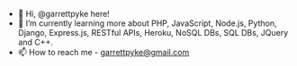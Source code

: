 - 👋 Hi, @garrettpyke here!
- 🌱 I’m currently learning more about PHP, JavaScript, Node.js, Python, Django, Express.js, RESTful APIs, Heroku, NoSQL DBs, SQL DBs, JQuery and C++.
- 📫 How to reach me - garrettpyke@gmail.com
